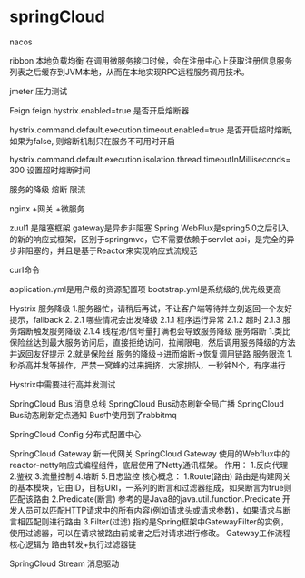 # springCloud

nacos 

ribbon 本地负载均衡 在调用微服务接口时候，会在注册中心上获取注册信息服务列表之后缓存到JVM本地，从而在本地实现RPC远程服务调用技术。

jmeter 压力测试

Feign
feign.hystrix.enabled=true  是否开启熔断器

hystrix.command.default.execution.timeout.enabled=true  是否开启超时熔断, 如果为false, 则熔断机制只在服务不可用时开启

hystrix.command.default.execution.isolation.thread.timeoutInMilliseconds=300   设置超时熔断时间

服务的降级 熔断 限流

nginx +网关 +微服务

zuul1 是阻塞框架
gateway是异步非阻塞
Spring WebFlux是spring5.0之后引入的新的响应式框架，区别于springmvc，它不需要依赖于servlet api，是完全的异步非阻塞的，并且是基于Reactor来实现响应式流规范


curl命令

application.yml是用户级的资源配置项
bootstrap.yml是系统级的,优先级更高


Hystrix
服务降级
1.服务器忙，请稍后再试，不让客户端等待并立刻返回一个友好提示，fallback
2.
    2.1 哪些情况会出发降级
        2.1.1 程序运行异常
        2.1.2 超时
        2.1.3 服务熔断触发服务降级
        2.1.4 线程池/信号量打满也会导致服务降级
服务熔断
1.类比保险丝达到最大服务访问后，直接拒绝访问，拉闸限电，然后调用服务降级的方法并返回友好提示
2.就是保险丝 服务的降级->进而熔断->恢复调用链路
服务限流
1.秒杀高并发等操作，严禁一窝蜂的过来拥挤，大家排队，一秒钟N个，有序进行

Hystrix中需要进行高并发测试

SpringCloud Bus
消息总线
SpringCloud Bus动态刷新全局广播
SpringCloud Bus动态刷新定点通知
Bus中使用到了rabbitmq


SpringCloud Config
分布式配置中心



SpringCloud Gateway
新一代网关
SpringCloud Gateway 使用的Webflux中的reactor-netty响应式编程组件，底层使用了Netty通讯框架。
作用：
1.反向代理
2.鉴权
3.流量控制
4.熔断
5.日志监控
核心概念：
1.Route(路由)
  路由是构建网关的基本模块，它由ID，目标URI，一系列的断言和过滤器组成，如果断言为true则匹配该路由
2.Predicate(断言)
  参考的是Java8的java.util.function.Predicate
  开发人员可以匹配HTTP请求中的所有内容(例如请求头或请求参数)，如果请求与断言相匹配则进行路由
3.Filter(过滤)
  指的是Spring框架中GatewayFilter的实例，使用过滤器，可以在请求被路由前或者之后对请求进行修改。
Gateway工作流程
核心逻辑为
路由转发+执行过滤器链


SpringCloud Stream
消息驱动